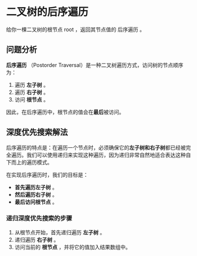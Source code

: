 # 二叉树的后序遍历

给你一棵二叉树的根节点 root ，返回其节点值的 后序遍历 。

## 问题分析

 **后序遍历** （Postorder Traversal）是一种二叉树遍历方式，访问树的节点顺序为：

1. 遍历 **左子树** 。
2. 遍历 **右子树** 。
3. 访问 **根节点** 。

因此，在后序遍历中，根节点的值会在**最后**被访问。

## 深度优先搜索解法

后序遍历的特点是：在遍历一个节点时，必须确保它的**左子树和右子树**都已经被完全遍历。我们可以使用递归来实现这种遍历，因为递归非常自然地适合表达这种自下而上的遍历模式。

在实现后序遍历时，我们的目标是：

* **首先遍历左子树** 。
* **然后遍历右子树** 。
* **最后访问根节点** 。

### 递归深度优先搜索的步骤

1. 从根节点开始，首先递归遍历 **左子树** 。
2. 递归遍历 **右子树** 。
3. 访问当前的 **根节点** ，并将它的值加入结果数组中。
